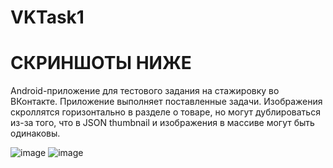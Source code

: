 # VKTask1
# СКРИНШОТЫ НИЖЕ

 Android-приложение для тестового задания на стажировку во ВКонтакте. Приложение выполняет поставленные задачи. Изображения скроллятся горизонтально в разделе о товаре, но могут дублироваться из-за того, что в JSON thumbnail и изображения в массиве могут быть одинаковы.

![image](https://github.com/axelblatt/VKTask1/assets/84366597/f8ca1ff9-9ddc-4146-a96f-7f13d8c1f8c2)
![image](https://github.com/axelblatt/VKTask1/assets/84366597/ba7c8657-992b-4c85-99ba-438b9f3d25a2)
